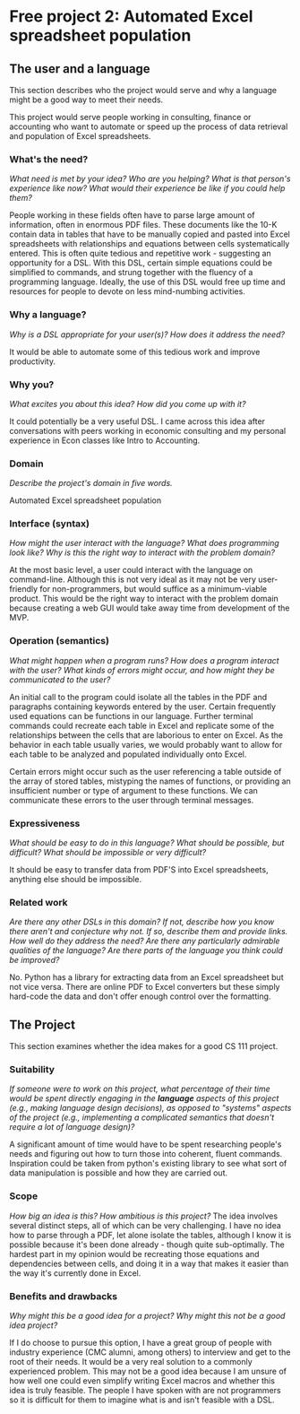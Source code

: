 # Free project 2: Automated Excel spreadsheet population


## The user and a language
This section describes who the project would serve and why a language might be a
good way to meet their needs.

This project would serve people working in consulting, finance or accounting who want to automate or speed up the process of data retrieval and population of Excel spreadsheets. 

### What's the need?
_What need is met by your idea? Who are you helping? What is that person's
experience like now? What would their experience be like if you could help 
them?_

People working in these fields often have to parse large amount of information, often in enormous PDF files. These documents like the 10-K contain data in tables that have to be manually copied and pasted into Excel spreadsheets with relationships and equations between cells systematically entered. This is often quite tedious and repetitive work - suggesting an opportunity for a DSL. With this DSL, certain simple equations could be simplified to commands, and strung together with the fluency of a programming language. Ideally, the use of this DSL would free up time and resources for people to devote on less mind-numbing activities. 


### Why a language?
_Why is a DSL appropriate for your user(s)? How does it address the need?_

It would be able to automate some of this tedious work and improve productivity. 

### Why you?
_What excites you about this idea? How did you come up with it?_

It could potentially be a very useful DSL. I came across this idea after conversations with peers working in economic consulting and my personal experience in Econ classes like Intro to Accounting. 

### Domain
_Describe the project's domain in five words._

Automated Excel spreadsheet population

### Interface (syntax)
_How might the user interact with the language? What does programming look 
like? Why is this the right way to interact with the problem domain?_ 

At the most basic level, a user could interact with the language on command-line. Although this is not very ideal as it may not be very user-friendly for non-programmers, but would suffice as a minimum-viable product. This would be the right way to interact with the problem domain because creating a web GUI would take away time from development of the MVP. 

### Operation (semantics)
_What might happen when a program runs? How does a program interact with the
user? What kinds of errors might occur, and how might they be communicated to
the user?_

An initial call to the program could isolate all the tables in the PDF and paragraphs containing keywords entered by the user. Certain frequently used equations can be functions in our language. Further terminal commands could recreate each table in Excel and replicate some of the relationships between the cells that are laborious to enter on Excel. As the behavior in each table usually varies, we would probably want to allow for each table to be analyzed and populated individually onto Excel. 

Certain errors might occur such as the user referencing a table outside of the array of stored tables, mistyping the names of functions, or providing an insufficient number or type of argument to these functions. We can communicate these errors to the user through terminal messages. 


### Expressiveness
_What should be easy to do in this language? What should be possible, but
difficult? What should be impossible or very difficult?_

It should be easy to transfer data from PDF'S into Excel spreadsheets, anything else should be impossible. 

### Related work
_Are there any other DSLs in this domain? If not, describe how you know there
aren't and conjecture why not. If so, describe them and provide links. How well 
do they address the need? Are there any particularly admirable qualities of the
language? Are there parts of the language you think could be improved?_

No. Python has a library for extracting data from an Excel spreadsheet but not vice versa. There are online PDF to Excel converters but these simply hard-code the data and don't offer enough control over the formatting.


## The Project
This section examines whether the idea makes for a good CS 111 project.


### Suitability
_If someone were to work on this project, what percentage of their time would be
spent directly engaging in the **language** aspects of this project (e.g.,
making language design decisions), as opposed to "systems" aspects of the
project (e.g., implementing a complicated semantics that doesn't require a lot
of language design)?_

A significant amount of time would have to be spent researching people's needs and figuring out how to turn those into coherent, fluent commands. Inspiration could be taken from python's existing library to see what sort of data manipulation is possible and how they are carried out. 

### Scope
_How big an idea is this? How ambitious is this project?_
The idea involves several distinct steps, all of which can be very challenging. I have no idea how to parse through a PDF, let alone isolate the tables, although I know it is possible because it's been done already - though quite sub-optimally. The hardest part in my opinion would be recreating those equations and dependencies between cells, and doing it in a way that makes it easier than the way it's currently done in Excel. 


### Benefits and drawbacks
_Why might this be a good idea for a project? Why might this not be a good idea 
project?_

If I do choose to pursue this option, I have a great group of people with industry experience (CMC alumni, among others) to interview and get to the root of their needs. It would be a very real solution to a commonly experienced problem. This may not be a good idea because I am unsure of how well one could even simplify writing Excel macros and whether this idea is truly feasible. The people I have spoken with are not programmers so it is difficult for them to imagine what is and isn't feasible with a DSL. 
